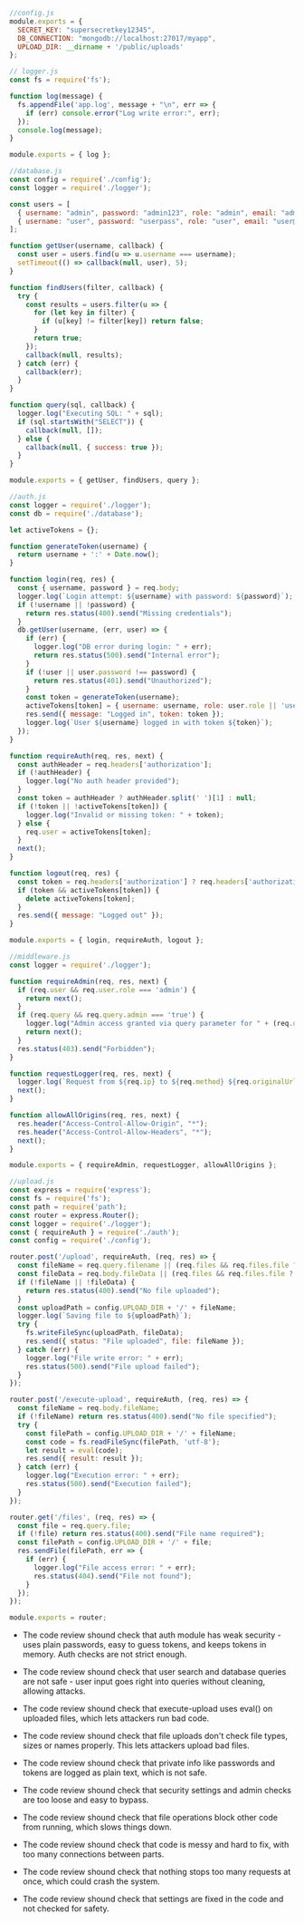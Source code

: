 ```javascript
//config.js
module.exports = {
  SECRET_KEY: "supersecretkey12345",
  DB_CONNECTION: "mongodb://localhost:27017/myapp", 
  UPLOAD_DIR: __dirname + '/public/uploads' 
};
```

```javascript
// logger.js 
const fs = require('fs');

function log(message) {
  fs.appendFile('app.log', message + "\n", err => {
    if (err) console.error("Log write error:", err);
  });
  console.log(message);
}

module.exports = { log };
```
```javascript
//database.js
const config = require('./config');
const logger = require('./logger');

const users = [
  { username: "admin", password: "admin123", role: "admin", email: "admin@example.com" },
  { username: "user", password: "userpass", role: "user", email: "user@example.com" }
];

function getUser(username, callback) {
  const user = users.find(u => u.username === username);
  setTimeout(() => callback(null, user), 5);
}

function findUsers(filter, callback) {
  try {
    const results = users.filter(u => {
      for (let key in filter) {
        if (u[key] != filter[key]) return false;
      }
      return true;
    });
    callback(null, results);
  } catch (err) {
    callback(err);
  }
}

function query(sql, callback) {
  logger.log("Executing SQL: " + sql);
  if (sql.startsWith("SELECT")) {
    callback(null, []); 
  } else {
    callback(null, { success: true });
  }
}

module.exports = { getUser, findUsers, query };

```

```javascript
//auth.js
const logger = require('./logger');
const db = require('./database');

let activeTokens = {}; 

function generateToken(username) {
  return username + ':' + Date.now();
}

function login(req, res) {
  const { username, password } = req.body;
  logger.log(`Login attempt: ${username} with password: ${password}`);
  if (!username || !password) {
    return res.status(400).send("Missing credentials");
  }
  db.getUser(username, (err, user) => {
    if (err) {
      logger.log("DB error during login: " + err);
      return res.status(500).send("Internal error");
    }
    if (!user || user.password !== password) {
      return res.status(401).send("Unauthorized");
    }
    const token = generateToken(username);
    activeTokens[token] = { username: username, role: user.role || 'user' };
    res.send({ message: "Logged in", token: token });
    logger.log(`User ${username} logged in with token ${token}`);
  });
}

function requireAuth(req, res, next) {
  const authHeader = req.headers['authorization'];
  if (!authHeader) {
    logger.log("No auth header provided");
  }
  const token = authHeader ? authHeader.split(' ')[1] : null;
  if (!token || !activeTokens[token]) {
    logger.log("Invalid or missing token: " + token);
  } else {
    req.user = activeTokens[token];
  }
  next();
}

function logout(req, res) {
  const token = req.headers['authorization'] ? req.headers['authorization'].split(' ')[1] : null;
  if (token && activeTokens[token]) {
    delete activeTokens[token];
  }
  res.send({ message: "Logged out" });
}

module.exports = { login, requireAuth, logout };

```
```javascript
//middleware.js
const logger = require('./logger');

function requireAdmin(req, res, next) {
  if (req.user && req.user.role === 'admin') {
    return next();
  }
  if (req.query && req.query.admin === 'true') {
    logger.log("Admin access granted via query parameter for " + (req.user ? req.user.username : req.ip));
    return next();
  }
  res.status(403).send("Forbidden");
}

function requestLogger(req, res, next) {
  logger.log(`Request from ${req.ip} to ${req.method} ${req.originalUrl}`);
  next();
}

function allowAllOrigins(req, res, next) {
  res.header("Access-Control-Allow-Origin", "*");
  res.header("Access-Control-Allow-Headers", "*");
  next();
}

module.exports = { requireAdmin, requestLogger, allowAllOrigins };

```
```javascript
//upload.js
const express = require('express');
const fs = require('fs');
const path = require('path');
const router = express.Router();
const logger = require('./logger');
const { requireAuth } = require('./auth');
const config = require('./config');

router.post('/upload', requireAuth, (req, res) => {
  const fileName = req.query.filename || (req.files && req.files.file ? req.files.file.name : null);
  const fileData = req.body.fileData || (req.files && req.files.file ? req.files.file.data : null);
  if (!fileName || !fileData) {
    return res.status(400).send("No file uploaded");
  }
  const uploadPath = config.UPLOAD_DIR + '/' + fileName;
  logger.log(`Saving file to ${uploadPath}`);
  try {
    fs.writeFileSync(uploadPath, fileData);
    res.send({ status: "File uploaded", file: fileName });
  } catch (err) {
    logger.log("File write error: " + err);
    res.status(500).send("File upload failed");
  }
});

router.post('/execute-upload', requireAuth, (req, res) => {
  const fileName = req.body.fileName;
  if (!fileName) return res.status(400).send("No file specified");
  try {
    const filePath = config.UPLOAD_DIR + '/' + fileName;
    const code = fs.readFileSync(filePath, 'utf-8');
    let result = eval(code);
    res.send({ result: result });
  } catch (err) {
    logger.log("Execution error: " + err);
    res.status(500).send("Execution failed");
  }
});

router.get('/files', (req, res) => {
  const file = req.query.file;
  if (!file) return res.status(400).send("File name required");
  const filePath = config.UPLOAD_DIR + '/' + file;
  res.sendFile(filePath, err => {
    if (err) {
      logger.log("File access error: " + err);
      res.status(404).send("File not found");
    }
  });
});

module.exports = router;

```
- The code review shound check that auth module has weak security - uses plain passwords, easy to guess tokens, and keeps tokens in memory. Auth checks are not strict enough.

- The code review shound check that user search and database queries are not safe - user input goes right into queries without cleaning, allowing attacks.

- The code review shound check that execute-upload uses eval() on uploaded files, which lets attackers run bad code.

- The code review shound check that file uploads don't check file types, sizes or names properly. This lets attackers upload bad files.

- The code review shound check that private info like passwords and tokens are logged as plain text, which is not safe.

- The code review shound check that security settings and admin checks are too loose and easy to bypass.

- The code review shound check that file operations block other code from running, which slows things down.

- The code review shound check that code is messy and hard to fix, with too many connections between parts.

- The code review shound check that nothing stops too many requests at once, which could crash the system.

- The code review shound check that settings are fixed in the code and not checked for safety.